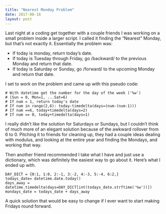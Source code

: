 ```yaml
---
title: "Nearest Monday Problem"
date: 2017-08-16
layout: post
---
```


Last night at a coding get together with a couple friends I was working on a small problem inside a larger script. I called it finding the “Nearest” Monday, but that’s not exactly it.
Essentially the problem was:
* If today is monday, return today’s date.
* If today is Tuesday through Friday, go /backward/ to the previous Monday and return that date.
* If today is Saturday or Sunday, go /forward/ to the upcoming Monday and return that date.

I set to work on the problem and came up with this pseudo code:
```
# With datetime get the number for the day of the week ('%w')
# (Sun = 0, Mon=1, ...Sat=6)
# If num = 1, return today's date
# If num in range(2,6): today-timedelta(days=(num-(num-1)))
# If num ==6, today+timedelta(days=2)
# If num == 0, today+timedelta(days=1)
```
I really didn’t like the solution for Saturdays or Sundays, but I couldn’t think of much more of an elegant solution because of the awkward rollover from 6 to 0.
Pitching it to friends for cleaning up, they had a couple ideas dealing with modulus, and looking at the entire year and finding the Mondays, and working that way.

Then another friend recommended I take what I have and just use a dictionary, which was definitely the easiest way to go about it. Here’s what I ended up with.
```
DAY_DICT = {0:1, 1:0, 2:-1, 3:-2, 4:-3, 5:-4, 6:2,}
todays_date= datetime.date.today()
days_away = datetime.timedelta(days=DAY_DICT[int(todays_date.strftime('%w'))])
mondays_date = todays_date + days_away
```

A quick solution that would be easy to change if I ever want to start making Fridays round forward.

